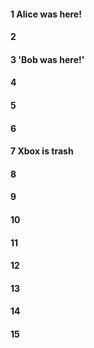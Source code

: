 #### 1  Alice was here!
#### 2
#### 3 'Bob was here!'
#### 4
#### 5
#### 6
#### 7 Xbox is trash
#### 8
#### 9
#### 10
#### 11
#### 12
#### 13
#### 14
#### 15